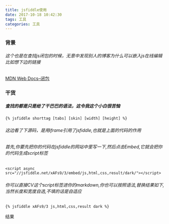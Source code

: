```yaml
---
title: jsfiddle使用
date: 2017-10-18 10:42:30
tags: 工具
categories: 工具
---
```





### 背景
###### 这个也是在查找js闭包的时候，无意中发现别人的博客为什么可以嵌入js在线编辑比如想下边的链接
<a href="https://developer.mozilla.org/zh-CN/docs/Web/JavaScript/Closures">MDN Web Docs–闭包</a>


### 干货
##### 查找的都是只是给了干巴巴的语法，这令我这个小白很苦恼
	{% jsfiddle shorttag [tabs] [skin] [width] [height] %}
###### 这边看了下源码，是用iframe引用了jsfiddle,也就是上面的代码的作用
###### 首先,你要先把你的代码在jsfiddle的网站中里写一下,然后点击Embed,它就会把你的代码生成script标签
	<script async src="//jsfiddle.net/xAFs9/3/embed/js,html,css,result/dark/"></script>
###### 你可以直接CV这个script标签进你的markdown,你也可以按照语法,替换结果如下,当然长度和宽度自选,不填的话是自适应
	{% jsfiddle xAFs9/3 js,html,css,result dark %}
结果
<script async src="//jsfiddle.net/xAFs9/3/embed/js,html,css,result/dark/"></script>

